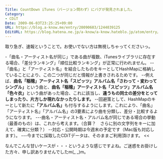 ```yaml
---
Title: CountDown iTunes（バージョン問わず）にバグが発見されました。
Category:
- CDiT
Date: 2009-06-03T23:25:25+09:00
URL: https://blog.a-know.me/entry/20090603/1244039125
EditURL: https://blog.hatena.ne.jp/a-know/a-know.hateblo.jp/atom/entry/12921228815727980058
---
```



取り急ぎ、速報ということで。お使いでない方は無視しちゃってくださいっ。

>>
-「曲名・アーティスト名が同じ」である曲が複数、iTunesライブラリに存在する場合、「差分ランキング」「順位比較ランキング」が正常に行われません。
--「曲名」と「アーティスト名」を結合したものをキーとしてHashMapに格納していることにより、この二つが同じだと情報が上書きされるためです。
--例えば、<span style="font-weight:bold;">曲名「稲穂」アーティスト名「スピッツ」アルバム名「さわって・変わって　シングル」</span>という曲と、<span style="font-weight:bold;">曲名「稲穂」アーティスト名「スピッツ」アルバム名「色々衣」</span>という曲があった場合、これに該当し、<span style="font-weight:bold;">違うもの同士の差分をとってしまったり、片方しか現れなかったりします。</span>
--回避策として、HashMapのキーとして新たに<span style="font-weight:bold;">「アルバム名」</span>も付与するようにします。これにより、「曲名」「アーティスト名」「アルバム名」の3要素により曲を分類し、差分・比較するようになります。
---曲名・アーティスト名・アルバム名が同じである場合の挙動（最善のもの）は、これから考えます。（合算？　さらに別の文字列をキーに加えて、確実に分類？）
--対応・公開時期は今週末の予定です（Mac版も対応します）。
---今までに採取したCDiTデータは、そのままご利用頂けます。
<<


なんでこんな甘いケースが・・・というような感じですよね。ご迷惑をお掛けした方々、申し訳ありませんでしたm(_ _)m。
